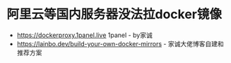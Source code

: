 # 阿里云等国内服务器没法拉docker镜像

- https://dockerproxy.1panel.live 1panel - by家诚
- https://lainbo.dev/build-your-own-docker-mirrors - 家诚大佬博客自建和推荐方案
